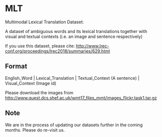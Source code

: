 # MLT
Multimodal Lexical Translation Dataset: 

A dataset of ambiguous words and its lexical translations together with visual and textual contexts (i.e. an image and sentence respectively)


If you use this dataset, please cite: http://www.lrec-conf.org/proceedings/lrec2018/summaries/629.html

## Format
English_Word | Lexical_Translation | Textual_Context (A sentence) | Visual_Context (Image id)

Please download the images from 
http://www.quest.dcs.shef.ac.uk/wmt17_files_mmt/images_flickr.task1.tar.gz

## Note
We are in the process of updating our datasets further in the coming months. Please do re-visit us.
